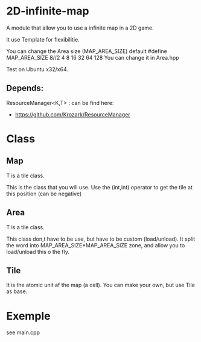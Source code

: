 2D-infinite-map
===============

A module that allow you to use a infinite map in a 2D game.

It use Template for flexibilitie.

You can change the Area size (MAP_AREA_SIZE)
default #define MAP_AREA_SIZE 8//2 4 8 16 32 64 128
You can change it in Area.hpp

Test on Ubuntu x32/x64.

Depends:
--------

ResourceManager<K,T> : can be find here:
* https://github.com/Krozark/ResourceManager



Class
=====

Map<T>
------

T is a tile class.

This is the class that you will use. Use the (int,int) operator to get the tile at this position (can be negative)


Area<T>
-------

T is a tile class.

This class don,t have to be use, but have to be custom (load/unload). It split the word into MAP_AREA_SIZE*MAP_AREA_SIZE zone, and allow you to load/unload this o the fly.


Tile
----

It is the atomic unit af the map (a cell).
You can make your own, but use Tile as base.



Exemple
=======

see main.cpp 
